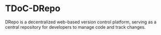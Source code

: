 # TDoC-DRepo

DRepo is a decentralized web-based version control platform, serving as a central repository for developers to manage code and track changes.
